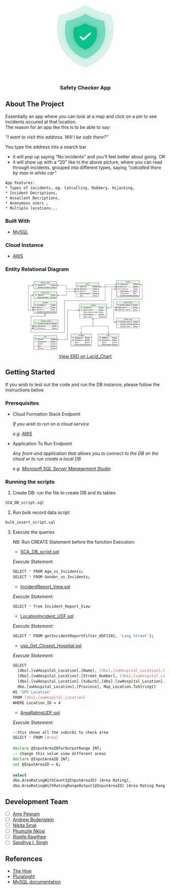 <!-- PROJECT LOGO -->
<br />
<div align="center">
  <img src="images/mintLogo.png" alt="Logo" width="250" height="250">

<h3 align="center">Safety Checker App</h3>

  <p align="center">
    
  </p>
</div>

<!-- ABOUT THE PROJECT -->
## About The Project
Essentially an app where you can look at a map and click on a pin to see incidents occured at that location.  
The reason for an app like this is to be able to say:

_“I want to visit this address. Will I be safe there?”_

You type the address into a search bar 
* it will pop up saying “No incidents” and you’ll feel better about going. OR
*  it will show up with a “20” like in the above picture, where you can read through incidents, grouped into different types, saying _“catcalled there by man in white car”_ 

```
App Features: 
* Types of incidents, eg. Catcalling, Robbery, Hijacking,
* Incident Decriptions,
* Assailant Decriptions,
* Anonymous users ,
* Multiple locations...
```

### Built With

* [MySQL](https://www.mysql.com/)

### Cloud Instance

* [AWS](https://bbd-internal-sso.awsapps.com/start#)

<!-- ERD UPLOAD -->
### Entity Relational Diagram
<div align="center">
  <img src="images/ERD_SCA_mint.jpeg" alt="Logo" width="75%" height="80%">
  <br>
  <a href="https://lucid.app/lucidchart/3326c5b9-fbfb-4ffe-98ad-022898f7359c/edit?invitationId=inv_c450066e-eef9-4871-a48c-836f6552484b&page=0_0#">
  View ERD on Lucid_Chart</a>
</div>

<!-- GETTING STARTED -->
## Getting Started

If you wish to test out the code and run the DB instance, please follow the instructions below

### Prerequisites

* Cloud Formation Stack Endpoint

  _If you wish to run on a cloud service_
  
  _e.g. [AWS](https://bbd-internal-sso.awsapps.com/start#)_

* Application To Run Endpoint

  _Any front-end application that allows you to connect to the DB on the cloud or to run create a local DB_

  _e.g. [Microsoft SQL Server Management Studio](https://docs.microsoft.com/en-us/sql/ssms/download-sql-servermanagement-studio-ssms?view=sql-server-ver15)_

### Running the scripts

1. Create DB: run the file to create DB and its tables
  ```sh
  SCA_DB_script.sql
  ```
  
2. Run bulk record data script
  ```sh
  bulk_insert_script.sql
  ```
3. Execute the queries 
    
    NB: Run CREATE Statement before the function Execution:
    
    * [SCA_DB_script.sql](https://github.com/AmyPegramBBD/Database_Level_up/blob/main/SCA_DB_script.sql)
    
    _Execute Statement:_ 
    ```sh
    SELECT * FROM Age_vs_Incidents;
    SELECT * FROM Gender_vs_Incidents;
    ```
    
    * [IncidentReport_View.sql](https://github.com/AmyPegramBBD/Database_Level_up/blob/main/IncidentReport_View.sql)
    
    _Execute Statement:_ 
      ```sh
      SELECT * from Incident_Report_View 
      ```
    * [LocationIncident_UDF.sql](https://github.com/AmyPegramBBD/Database_Level_up/blob/main/LocationIncident_UDF.sql)
    
    _Execute Statement:_ 
      ```sh
      SELECT * FROM getIncidentReportFilter_UDF(181, 'Long Street'); 
      ```
    * [usp_Get_Closest_Hospital.sql](https://github.com/AmyPegramBBD/Database_Level_up/blob/main/usp_Get_Closest_Hospital.sql)

    _Execute Statement:_ 
      ```sh
      SELECT 
        [dbo].[vwHospital_Location].[Name], [dbo].[vwHospital_Location].[Phone_Number], 
        [dbo].[vwHospital_Location].[Street_Number], [dbo].[vwHospital_Location].[Street_Name], 
        [dbo].[vwHospital_Location].[Suburb],[dbo].[vwHospital_Location].City,
        dbo.[vwHospital_Location].[Province], Map_Location.ToString() 
      AS 'GPS Location' 
      FROM [dbo].[vwHospital_Location] 
      WHERE Location_ID = 4 
      ```
    * [AreaRatingUDF.sql](https://github.com/AmyPegramBBD/Database_Level_up/blob/main/AreaRating_UDF.sql)

    _Execute Statement:_ 
      ```sh
      --this shows all the suburbs to check area
      SELECT * FROM [Area]

      declare @InputAreaIDForOutputRange INT;
      -- change this value view different areas
      declare @InputAreaID INT;
      set @InputAreaID = 6;   

      select 
      dbo.AreaRatingWithCount(@InputAreaID) [Area Rating],
      dbo.AreaRatingWithRatingRangeOutput(@InputAreaID) [Area Rating Range]
      ```

<!-- MEET THE TEAM -->
## Development Team

- [ ] [Amy Pegram](https://github.com/AmyPegramBBD)
- [ ] [Andrew Bodenstein](https://github.com/AndrewBB-BBD)
- [ ] [Nikita Smal](https://github.com/nikitasmal)
- [ ] [Phumzile Nkosi](https://github.com/PhumzileNkosi)
- [ ] [Riselle Rawthee](https://github.com/RiselleRawthee)
- [ ] [Sandhya I. Singh](https://github.com/ms-si-Singh)

<!-- REFERENCES -->
## References

* [The Hive](https://the-hive.bbd.co.za/)
* [Pluralsight](https://app.pluralsight.com/)
* [MySQL documentation](https://dev.mysql.com/doc/)
